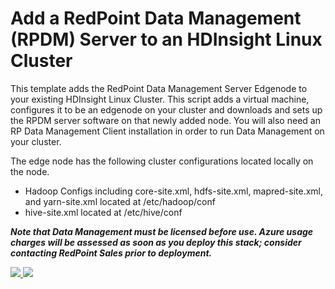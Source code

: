 # Add a RedPoint Data Management (RPDM) Server to an HDInsight Linux Cluster
This template adds the RedPoint Data Management Server Edgenode to your existing HDInsight Linux Cluster.
This script adds a virtual machine, configures it to be an edgenode on your cluster and downloads
and sets up the RPDM server software on that newly added node. 
You will also need an RP Data Management Client installation in order to run Data Management on your cluster.

The edge node has the following cluster configurations located locally on the node.<br />
* Hadoop Configs including core-site.xml, hdfs-site.xml, mapred-site.xml, and yarn-site.xml
located at /etc/hadoop/conf <br />
* hive-site.xml located at /etc/hive/conf

**_Note that Data Management must be licensed before use. Azure usage charges will
be assessed as soon as you deploy this stack; consider contacting RedPoint Sales prior to deployment._**

<a href="https://portal.azure.com/#create/Microsoft.Template/uri/https%3A%2F%2Fraw.githubusercontent.com%2Fredpoint-global%2Fdm4h-hdi-test%2Fmaster%2Fedgenode-only%2Fazuredeploy.json" target="_blank">
    <img src="http://azuredeploy.net/deploybutton.png"/>
</a>

<a href="http://armviz.io/#/?load=https%3A%2F%2Fraw.githubusercontent.com%2Fredpoint-global%2Fdm4h-hdi-test%2Fmaster%2Fedgenode-only%2Fazuredeploy.json" target="_blank">
      <img src="http://armviz.io/visualizebutton.png"/>
</a>
